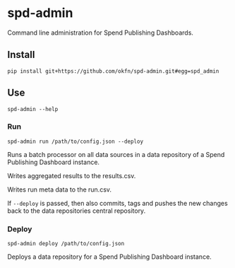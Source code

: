 # spd-admin

Command line administration for Spend Publishing Dashboards.

## Install

```
pip install git+https://github.com/okfn/spd-admin.git#egg=spd_admin
```

## Use

```
spd-admin --help
```

### Run

```
spd-admin run /path/to/config.json --deploy
```
Runs a batch processor on all data sources in a data repository of a Spend Publishing Dashboard instance.

Writes aggregated results to the results.csv.

Writes run meta data to the run.csv.

If `--deploy` is passed, then also commits, tags and pushes the new changes back to the data repositories central repository.

### Deploy

```
spd-admin deploy /path/to/config.json
```

Deploys a data repository for a Spend Publishing Dashboard instance.
